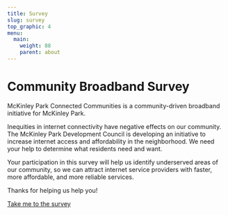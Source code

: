 ```yaml
---
title: Survey
slug: survey
top_graphic: 4
menu:
  main:
    weight: 88
    parent: about
---
```


# Community Broadband Survey

McKinley Park Connected Communities is a community-driven broadband initiative for McKinley Park.

Inequities in internet connectivity have negative effects on our community. The McKinley Park Development Council is developing an initiative to increase internet access and affordability in the neighborhood. We need your help to determine what residents need and want.

Your participation in this survey will help us identify underserved areas of our community, so we can attract internet service providers with faster, more affordable, and more reliable services.

Thanks for helping us help you!

<a href="https://forms.gle/oo58hjXpKCFKqzaBA">Take me to the survey</a>
